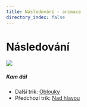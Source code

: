```yaml
---
title: Následování - animace
directory_index: false
---
```


# Následování

![](/animace/img/follow.gif)

##### Kam dál

- Další trik: [Oblouky](arches.html "Další trik Oblouky")
- Předchozí trik: [Nad hlavou](over-the-head.html "Předchozí trik Nad hlavou")

